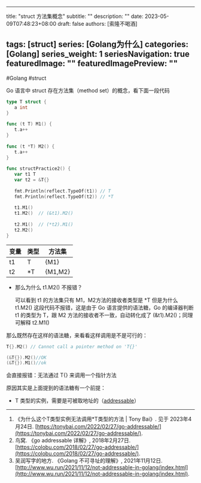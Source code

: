 
---
title: "struct 方法集概念"
subtitle: ""
description: ""
date: 2023-05-09T07:48:23+08:00
draft: false
authors: [索隆不喝酒]

tags: [struct]
series: [Golang为什么]
categories: [Golang]
series_weight: 1
seriesNavigation: true
featuredImage: ""
featuredImagePreview: ""
---
<!--more-->

#Golang #struct

Go 语言中 struct 存在方法集（method set）的概念，看下面一段代码
```go
type T struct {  
   a int  
}  
  
func (t T) M1() {  
   t.a++  
}  
  
func (t *T) M2() {  
   t.a++  
}  
  
func structPractice2() {  
   var t1 T  
   var t2 = &T{}  
  
   fmt.Println(reflect.TypeOf(t1)) // T  
   fmt.Println(reflect.TypeOf(t2)) // *T  
  
   t1.M1()  
   t1.M2()  // (&t1).M2()
  
   t2.M1()  // (*t2).M1()
   t2.M2()  
}
```
|变量|类型|方法集|
|-|-|-|
|t1|T|{M1}|
|t2|\*T|{M1,M2}|

- 那么为什么 t1.M2() 不报错？

	可以看到 t1 的方法集只有 M1，M2方法的接收者类型是 \*T 但是为什么 t1.M2() 这段代码不报错，这是由于 Go 语言提供的语法糖，Go 的编译器判断 t1 的类型为 T，跟 M2 方法的接收者不一致，自动转化成了 (&t1).M2()；同理可解释 t2.M1()

那么既然存在这样的语法糖，来看看这样调用是不是可行的：
```go
T{}.M2() // Cannot call a pointer method on 'T{}'

(&T{}).M2()//OK
(&T{}).M1()//ok
```
会直接报错：无法通过 T{} 来调用一个指针方法

原因其实是上面提到的语法糖有一个前提：
- T 类型的实例，需要是可被取地址的（[addressable](https://colobu.com/2018/02/27/go-addressable/)）


---
1. 《为什么这个T类型实例无法调用*T类型的方法 | Tony Bai》. 见于 2023年4月24日. [https://tonybai.com/2022/02/27/go-addressable/](https://tonybai.com/2022/02/27/go-addressable/).
2. 鸟窝. 《go addressable 详解》, 2018年2月27日. [https://colobu.com/2018/02/27/go-addressable/](https://colobu.com/2018/02/27/go-addressable/).
3. 吴润写字的地方. 《Golang 不可寻址的理解》, 2021年11月12日. [http://www.wu.run/2021/11/12/not-addressable-in-golang/index.html](http://www.wu.run/2021/11/12/not-addressable-in-golang/index.html).